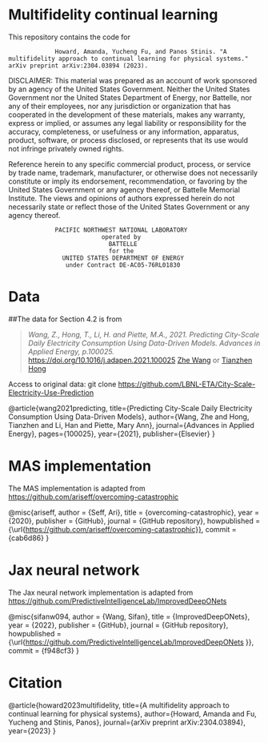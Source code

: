 # Multifidelity continual learning

This repository contains the code for 

                 Howard, Amanda, Yucheng Fu, and Panos Stinis. "A multifidelity approach to continual learning for physical systems." arXiv preprint arXiv:2304.03894 (2023).


DISCLAIMER:
This material was prepared as an account of work sponsored by an agency of the
United States Government.  Neither the United States Government nor the United
States Department of Energy, nor Battelle, nor any of their employees, nor any
jurisdiction or organization that has cooperated in the development of these
materials, makes any warranty, express or implied, or assumes any legal
liability or responsibility for the accuracy, completeness, or usefulness or
any information, apparatus, product, software, or process disclosed, or
represents that its use would not infringe privately owned rights.
 
Reference herein to any specific commercial product, process, or service by
trade name, trademark, manufacturer, or otherwise does not necessarily
constitute or imply its endorsement, recommendation, or favoring by the United
States Government or any agency thereof, or Battelle Memorial Institute. The
views and opinions of authors expressed herein do not necessarily state or
reflect those of the United States Government or any agency thereof.
 
                 PACIFIC NORTHWEST NATIONAL LABORATORY
                              operated by
                                BATTELLE
                                for the
                   UNITED STATES DEPARTMENT OF ENERGY
                    under Contract DE-AC05-76RL01830


# Data 

##The data for Section 4.2 is from
> *Wang, Z., Hong, T., Li, H. and Piette, M.A., 2021. Predicting City-Scale Daily Electricity Consumption Using Data-Driven Models. Advances in Applied Energy, p.100025.*
https://doi.org/10.1016/j.adapen.2021.100025
[Zhe Wang](mailto:zwang5@lbl.gov ) or [Tianzhen Hong](mailto:thong@lbl.gov)

Access to original data: 
git clone https://github.com/LBNL-ETA/City-Scale-Electricity-Use-Prediction

@article{wang2021predicting,
  title={Predicting City-Scale Daily Electricity Consumption Using Data-Driven Models},
  author={Wang, Zhe and Hong, Tianzhen and Li, Han and Piette, Mary Ann},
  journal={Advances in Applied Energy},
  pages={100025},
  year={2021},
  publisher={Elsevier}
}


# MAS implementation

The MAS implementation is adapted from 
https://github.com/ariseff/overcoming-catastrophic

@misc{ariseff,
  author = {Seff, Ari},
  title = {overcoming-catastrophic},
  year = {2020},
  publisher = {GitHub},
  journal = {GitHub repository},
  howpublished = {\url{https://github.com/ariseff/overcoming-catastrophic}},
  commit = {cab6d86}
}

# Jax neural network

The Jax neural network implementation is adapted from 
https://github.com/PredictiveIntelligenceLab/ImprovedDeepONets

@misc{sifanw094,
  author = {Wang, Sifan},
  title = {ImprovedDeepONets},
  year = {2022},
  publisher = {GitHub},
  journal = {GitHub repository},
  howpublished = {\url{https://github.com/PredictiveIntelligenceLab/ImprovedDeepONets
}},
  commit = {f948cf3}
}

# Citation
@article{howard2023multifidelity,
  title={A multifidelity approach to continual learning for physical systems},
  author={Howard, Amanda and Fu, Yucheng and Stinis, Panos},
  journal={arXiv preprint arXiv:2304.03894},
  year={2023}
}

